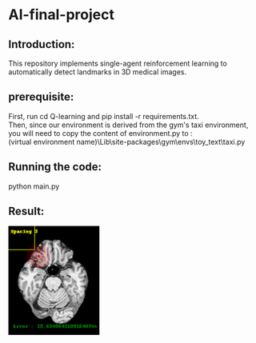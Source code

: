 # AI-final-project

## Introduction:<br />
This repository implements single-agent reinforcement learning to automatically detect landmarks in 3D medical images.

## prerequisite:<br />
First, run cd Q-learning and pip install -r requirements.txt.<br />
Then, since our environment is derived from the gym's taxi environment, you will need to copy the content of environment.py to :<br />
(virtual environment name)\Lib\site-packages\gym\envs\toy_text\taxi.py

## Running the code:<br />
python main.py

## Result:<br />
![image](https://github.com/brianshih95/AI-final-project/blob/main/Q-learning/result/4.gif)<br />